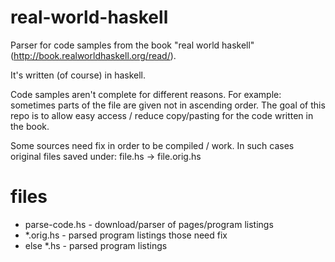 real-world-haskell
==================

Parser for code samples from the book "real world haskell" (http://book.realworldhaskell.org/read/).

It's written (of course) in haskell.

Code samples aren't complete for different reasons. For example: sometimes parts of the file are given not in ascending order. The goal of this repo is to allow easy access / reduce copy/pasting for the code written in the book.

Some sources need fix in order to be compiled / work. In such cases original files saved under:
file.hs -> file.orig.hs

files
=====

  * parse-code.hs - download/parser of pages/program listings
  * \*.orig.hs - parsed program listings those need fix
  * else \*.hs - parsed program listings
